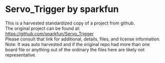 
# Servo_Trigger by sparkfun  
This is a harvested standardized copy of a project from github.  
The original project can be found at:  
https://github.com/sparkfun/Servo_Trigger  
Please consult that link for additional, details, files, and license information.  
Note: It was auto harvested and if the original repo had more than one board file or anything out of the ordinary the files here are likely not representative.  
    